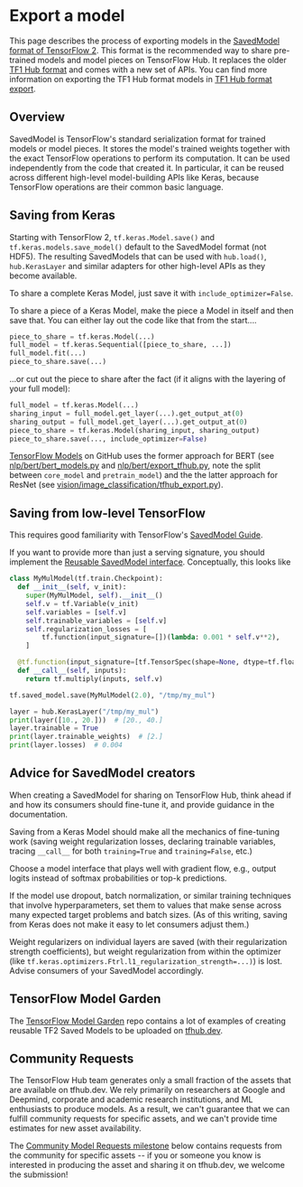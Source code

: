 <!--* freshness: { owner: 'maringeo' reviewed: '2020-09-14' review_interval: '3 months' } *-->

# Export a model

This page describes the process of exporting models in the
[SavedModel format of TensorFlow 2](https://www.tensorflow.org/guide/saved_model).
This format is the recommended way to share pre-trained models and model pieces
on TensorFlow Hub. It replaces the older [TF1 Hub format](tf1_hub_module.md) and
comes with a new set of APIs. You can find more information on exporting the TF1
Hub format models in [TF1 Hub format export](exporting_hub_format.md).

## Overview

SavedModel is TensorFlow's standard serialization format for trained models or
model pieces. It stores the model's trained weights together with the exact
TensorFlow operations to perform its computation. It can be used independently
from the code that created it. In particular, it can be reused across different
high-level model-building APIs like Keras, because TensorFlow operations are
their common basic language.

## Saving from Keras

Starting with TensorFlow 2, `tf.keras.Model.save()` and
`tf.keras.models.save_model()` default to the SavedModel format (not HDF5). The
resulting SavedModels that can be used with `hub.load()`, `hub.KerasLayer` and
similar adapters for other high-level APIs as they become available.

To share a complete Keras Model, just save it with `include_optimizer=False`.

To share a piece of a Keras Model, make the piece a Model in itself and then
save that. You can either lay out the code like that from the start....

```python
piece_to_share = tf.keras.Model(...)
full_model = tf.keras.Sequential([piece_to_share, ...])
full_model.fit(...)
piece_to_share.save(...)
```

...or cut out the piece to share after the fact (if it aligns with the layering
of your full model):

```python
full_model = tf.keras.Model(...)
sharing_input = full_model.get_layer(...).get_output_at(0)
sharing_output = full_model.get_layer(...).get_output_at(0)
piece_to_share = tf.keras.Model(sharing_input, sharing_output)
piece_to_share.save(..., include_optimizer=False)
```

[TensorFlow Models](https://github.com/tensorflow/models) on GitHub uses the
former approach for BERT (see
[nlp/bert/bert_models.py](https://github.com/tensorflow/models/blob/master/official/nlp/bert/bert_models.py)
and
[nlp/bert/export_tfhub.py](https://github.com/tensorflow/models/blob/master/official/nlp/bert/export_tfhub.py),
note the split between `core_model` and `pretrain_model`) and the the latter
approach for ResNet (see
[vision/image_classification/tfhub_export.py](https://github.com/tensorflow/models/blob/master/official/vision/image_classification/resnet/tfhub_export.py)).

## Saving from low-level TensorFlow

This requires good familiarity with TensorFlow's
[SavedModel Guide](https://www.tensorflow.org/guide/saved_model).

If you want to provide more than just a serving signature, you should implement
the [Reusable SavedModel interface](reusable_saved_models.md). Conceptually,
this looks like

```python
class MyMulModel(tf.train.Checkpoint):
  def __init__(self, v_init):
    super(MyMulModel, self).__init__()
    self.v = tf.Variable(v_init)
    self.variables = [self.v]
    self.trainable_variables = [self.v]
    self.regularization_losses = [
        tf.function(input_signature=[])(lambda: 0.001 * self.v**2),
    ]

  @tf.function(input_signature=[tf.TensorSpec(shape=None, dtype=tf.float32)])
  def __call__(self, inputs):
    return tf.multiply(inputs, self.v)

tf.saved_model.save(MyMulModel(2.0), "/tmp/my_mul")

layer = hub.KerasLayer("/tmp/my_mul")
print(layer([10., 20.]))  # [20., 40.]
layer.trainable = True
print(layer.trainable_weights)  # [2.]
print(layer.losses)  # 0.004
```

## Advice for SavedModel creators

When creating a SavedModel for sharing on TensorFlow Hub, think ahead if and how
its consumers should fine-tune it, and provide guidance in the documentation.

Saving from a Keras Model should make all the mechanics of fine-tuning work
(saving weight regularization losses, declaring trainable variables, tracing
`__call__` for both `training=True` and `training=False`, etc.)

Choose a model interface that plays well with gradient flow, e.g., output logits
instead of softmax probabilities or top-k predictions.

If the model use dropout, batch normalization, or similar training techniques
that involve hyperparameters, set them to values that make sense across many
expected target problems and batch sizes. (As of this writing, saving from Keras
does not make it easy to let consumers adjust them.)

Weight regularizers on individual layers are saved (with their regularization
strength coefficients), but weight regularization from within the optimizer
(like `tf.keras.optimizers.Ftrl.l1_regularization_strength=...)`) is lost.
Advise consumers of your SavedModel accordingly.

## TensorFlow Model Garden

The
[TensorFlow Model Garden](https://github.com/tensorflow/models/tree/master/official)
repo contains a lot of examples of creating reusable TF2 Saved Models to be
uploaded on [tfhub.dev](https://tfhub.dev/).

## Community Requests

The TensorFlow Hub team generates only a small fraction of the assets that are
available on tfhub.dev. We rely primarily on researchers at Google and Deepmind,
corporate and academic research institutions, and ML enthusiasts to produce
models. As a result, we can't guarantee that we can fulfill community requests
for specific assets, and we can't provide time estimates for new asset
availability.

The
[Community Model Requests milestone](https://github.com/tensorflow/hub/milestone/1)
below contains requests from the community for specific assets -- if you or
someone you know is interested in producing the asset and sharing it on
tfhub.dev, we welcome the submission!
